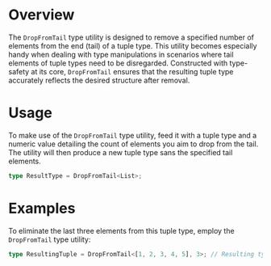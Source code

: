 # Overview

The `DropFromTail` type utility is designed to remove a specified number of elements from the end (tail) of a tuple type. This utility becomes especially handy when dealing with type manipulations in scenarios where tail elements of tuple types need to be disregarded. Constructed with type-safety at its core, `DropFromTail` ensures that the resulting tuple type accurately reflects the desired structure after removal.

# Usage

To make use of the `DropFromTail` type utility, feed it with a tuple type and a numeric value detailing the count of elements you aim to drop from the tail. The utility will then produce a new tuple type sans the specified tail elements.

```typescript
type ResultType = DropFromTail<List>;
```

# Examples

To eliminate the last three elements from this tuple type, employ the `DropFromTail` type utility:

```typescript
type ResultingTuple = DropFromTail<[1, 2, 3, 4, 5], 3>; // Resulting type: [1, 2]
```
